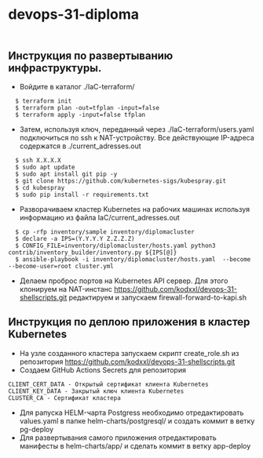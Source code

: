 # devops-31-diploma
\
Инструкция по развертыванию инфраструктуры.
---

- Войдите в каталог ./IaC-terraform/
```
  $ terraform init
  $ terraform plan -out=tfplan -input=false
  $ terraform apply -input=false tfplan
```
- Затем, используя ключ, переданный через ./IaC-terraform/users.yaml
подключиться по ssh к NAT-устройству. Все действующие IP-адреса 
содержатся в ./current_adresses.out
```
  $ ssh X.X.X.X
  $ sudo apt update
  $ sudo apt install git pip -y
  $ git clone https://github.com/kubernetes-sigs/kubespray.git
  $ cd kubespray
  $ sudo pip install -r requirements.txt
``` 
- Разворачиваем кластер Kubernetes на рабочих машинах используя
информацию из файла IaC/current_adresses.out
```
  $ cp -rfp inventory/sample inventory/diplomacluster
  $ declare -a IPS=(Y.Y.Y.Y Z.Z.Z.Z)
  $ CONFIG_FILE=inventory/diplomacluster/hosts.yaml python3 contrib/inventory_builder/inventory.py ${IPS[@]}
  $ ansible-playbook -i inventory/diplomacluster/hosts.yaml  --become --become-user=root cluster.yml
```
- Делаем проброс портов на Kubernetes API сервер. Для этого клонируем на NAT-инстанс https://github.com/kodxxl/devops-31-shellscripts.git редактируем и запускаем firewall-forward-to-kapi.sh

Инструкция по деплою приложения в кластер Kubernetes
---

- На узле созданного кластера запускаем скрипт create_role.sh из репозитория https://github.com/kodxxl/devops-31-shellscripts.git
- Создаем GitHub Actions Secrets для репозитория 
```
CLIENT_CERT_DATA - Открытый сертификат клиента Kubernetes
CLIENT_KEY_DATA - Закрытый ключ клиента Kubernetes
CLUSTER_CA - Сертификат кластера
```
- Для рапуска HELM-чарта Postgress необходимо отредактировать values.yaml в папке helm-charts/postgresql/ и создать коммит в ветку pg-deploy
- Для развертывания самого приложения отредактировать манифесты в helm-charts/app/ и сделать коммит в ветку app-deploy
